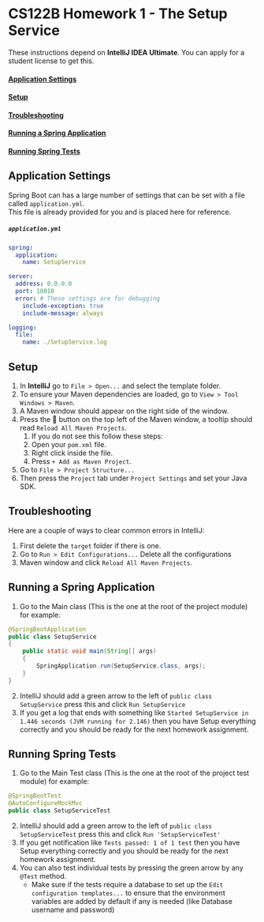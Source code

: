 # CS122B Homework 1 - The Setup Service

These instructions depend on **IntelliJ IDEA Ultimate**. You can apply for a student license to get this.

#### [Application Settings](#application-settings)

#### [Setup](#setup)

#### [Troubleshooting](#troubleshooting)

#### [Running a Spring Application](#running-a-spring-application)

#### [Running Spring Tests](#running-spring-tests)

## Application Settings

Spring Boot can has a large number of settings that can be set with a file called `application.yml`. \
This file is already provided for you and is placed here for reference.

##### `application.yml`

```yml
spring:
  application:
    name: SetupService

server:
  address: 0.0.0.0
  port: 10010
  error: # These settings are for debugging
    include-exception: true
    include-message: always 

logging:
  file:
    name: ./SetupService.log
```

## Setup
1. In **IntelliJ** go to `File > Open...` and select the template folder.
2. To ensure your Maven dependencies are loaded, go to `View > Tool Windows > Maven`. 
3. A Maven window should appear on the right side of the window.
4. Press the 🔄 button on the top left of the Maven window, a tooltip should read `Reload All Maven Projects`.
   1. If you do not see this follow these steps:
   2. Open your `pom.xml` file.
   3. Right click inside the file. 
   4. Press `+ Add as Maven Project`.
6. Go to `File > Project Structure...`
7. Then press the `Project` tab under `Project Settings` and set your Java SDK.

## Troubleshooting

Here are a couple of ways to clear common errors in IntelliJ:

1. First delete the `target` folder if there is one.
2. Go to `Run > Edit Configurations...` Delete all the configurations
3. Maven window and click `Reload All Maven Projects`.

## Running a Spring Application
1. Go to the Main class (This is the one at the root of the project module) for example:
```java
@SpringBootApplication
public class SetupService
{
    public static void main(String[] args)
    {
        SpringApplication.run(SetupService.class, args);
    }
}
```
2. IntelliJ should add a green arrow to the left of `public class SetupService` press this and click `Run SetupService`
3. If you get a log that ends with something like `Started SetupService in 1.446 seconds (JVM running for 2.146)` then you have Setup everything correctly and you should be ready for the next homework assignment.


## Running Spring Tests
1. Go to the Main Test class (This is the one at the root of the project test module) for example:
```java
@SpringBootTest
@AutoConfigureMockMvc
public class SetupServiceTest
```
2. IntelliJ should add a green arrow to the left of `public class SetupServiceTest` press this and click `Run 'SetupServiceTest'`
3. If you get notification like `Tests passed: 1 of 1 test` then you have Setup everything correctly and you should be ready for the next homework assignment.
4. You can also test individual tests by pressing the green arrow by any `@Test` method. 
    - Make sure if the tests require a database to set up the `Edit configuration templates...` to ensure that the environment variables are added by default if any is needed (like Database username and password)
